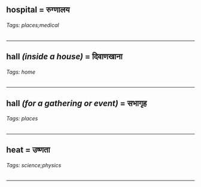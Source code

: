 ## hospital = रुग्णालय

###### Tags: places;medical

---
## hall *(inside a house)* = दिवाणखाना

###### Tags: home

---
## hall *(for a gathering or event)* = सभागृह

###### Tags: places

---
## heat = उष्णता

###### Tags: science;physics

---
